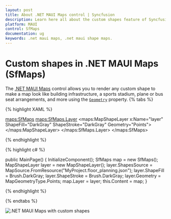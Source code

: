 ```yaml
---
layout: post
title: About .NET MAUI Maps control | Syncfusion 
description: Learn here all about the custom shapes feature of Syncfusion .NET MAUI Maps (SfMaps) control, its features, and more.
platform: MAUI
control: SfMaps
documentation: ug
keywords: .net maui maps, .net maui shape maps.
---
```


# Custom shapes in .NET MAUI Maps (SfMaps)

The [.NET MAUI Maps](https://www.syncfusion.com/maui-controls/maui-maps) control allows you to render any custom shape to make a map look like building infrastructure, a sports stadium, plane or bus seat arrangements, and more using the [`Geometry`](https://help.syncfusion.com/cr/maui/Syncfusion.Maui.Maps.MapShapeLayer.html#Syncfusion_Maui_Maps_MapShapeLayer_Geometry) property.
{% tabs %}

{% highlight XAML %}

<maps:SfMaps>
    <maps:SfMaps.Layer>
        <maps:MapShapeLayer x:Name="layer"
                            ShapeFill="DarkGray"
                            ShapeStroke="DarkGray"
                            Geometry="Points">
        </maps:MapShapeLayer>
    </maps:SfMaps.Layer>
</maps:SfMaps>

{% endhighlight %}

{% highlight c# %}

public MainPage()
{
    InitializeComponent();
    SfMaps map = new SfMaps();
    MapShapeLayer layer = new MapShapeLayer();
    layer.ShapesSource = MapSource.FromResource("MyProject.floor_planning.json");
    layer.ShapeFill = Brush.DarkGray;
    layer.ShapeStroke = Brush.DarkGray;
    layer.Geometry = MapGeometryType.Points;
    map.Layer = layer;
    this.Content = map;
}

{% endhighlight %}

{% endtabs %}

![.NET MAUI Maps with custom shapes](images/custom-shape/maps_cartesian_view.png)